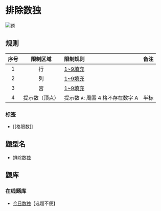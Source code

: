 # 排除数独

![题](https://cn.sudoku.today/pic/03/exclude/61448_15472.png)

## 规则

| 序号  |  限制区域  | 限制规则                                             | 备注  |
|:---:|:------:|:-------------------------------------------------|:---:|
|  1  |   行    | [1~9填充]                                          |     |
|  2  |   列    | [1~9填充]                                          |     |
|  3  |   宫    | [1~9填充]                                          |     |
|  4  | 提示数（顶点） | 提示数 `A`: 周围 4 格不存在数字 A   | 半标  |

### 标签

- [[格限数]]

## 题型名

- 排除数独

## 题库

### 在线题库

- [今日数独]【选题不便】

[1~9填充]: ../../../rules.md#1to9填充

[今日数独]: https://cn.sudoku.today/g-exclude-sudoku/
